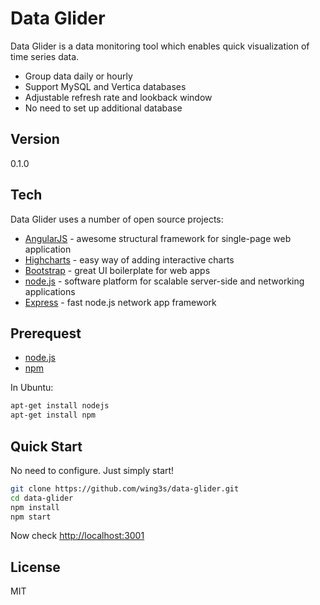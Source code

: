 Data Glider
=========

Data Glider is a data monitoring tool which enables quick visualization of time series data.

  - Group data daily or hourly
  - Support MySQL and Vertica databases
  - Adjustable refresh rate and lookback window
  - No need to set up additional database 


Version
----

0.1.0

Tech
-----------

Data Glider uses a number of open source projects:

* [AngularJS] - awesome structural framework for single-page web application
* [Highcharts] - easy way of adding interactive charts
* [Bootstrap] - great UI boilerplate for web apps
* [node.js] - software platform for scalable server-side and networking applications
* [Express] - fast node.js network app framework

Prerequest
--------------
- [node.js](http://nodejs.org/download/)
- [npm](https://github.com/npm/npm)

In Ubuntu:
```sh
apt-get install nodejs
apt-get install npm
```

Quick Start
--------------
No need to configure. Just simply start!
```sh
git clone https://github.com/wing3s/data-glider.git
cd data-glider
npm install
npm start
```
Now check [http://localhost:3001](http://localhost:3001)


License
----

MIT

[AngularJS]:https://angularjs.org
[Highcharts]:http://www.highcharts.com
[node.js]:http://nodejs.org
[Bootstrap]:http://twitter.github.com/bootstrap/
[express]:http://expressjs.com
